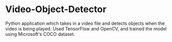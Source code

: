 # Video-Object-Detector
Python application which takes in a video file and detects objects when the video is being played. Used TensorFlow and OpenCV, and trained the model using Microsoft's COCO dataset.

